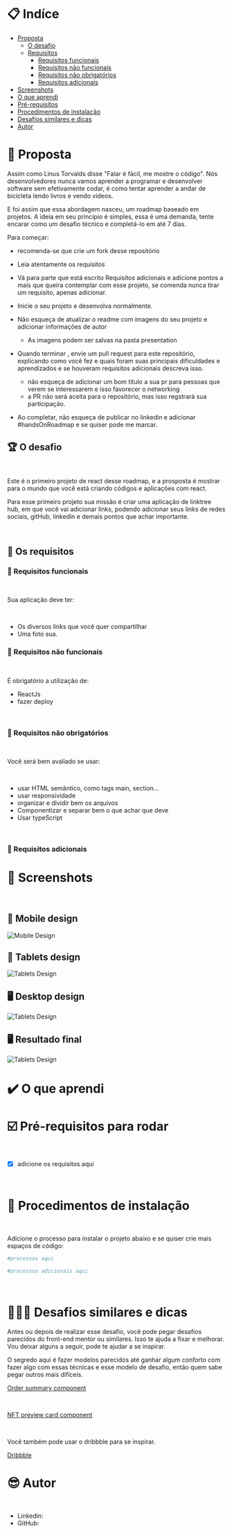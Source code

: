 # 📋 Indíce

- [Proposta](#id01)
  - [O desafio](#id01.1)
  - [Requisitos](#id01.2)
    - [Requisitos funcionais ](#id01.2.1)
    - [Requisitos não funcionais ](#id01.2.2)
    - [Requisitos não obrigatórios](#id01.2.3)
    - [Requisitos adicionais](#id01.2.4)
- [Screenshots](#id02)
- [O que aprendi](#id03)
- [Pré-requisitos](#id05)
- [Procedimentos de instalação](#id06)
- [Desafios similares e dicas ](#id07)
- [Autor](#id08)

# 🚀 Proposta <a name="id01"></a>

Assim como Linus Torvalds disse "Falar é fácil, me mostre o código". Nós desenvolvedores nunca vamos aprender a programar e desenvolver software sem efetivamente codar, é como tentar aprender a andar de bicicleta lendo livros e vendo vídeos.

E foi assim que essa abordagem nasceu, um roadmap baseado em projetos. A ideia em seu princípio é simples, essa é uma demanda, tente encarar como um desafio técnico e completá-lo em até 7 dias.

Para começar:

- recomenda-se que crie um fork desse repositório
- Leia atentamente os requisitos
- Vá para parte que está escrito Requisitos adicionais e adicione pontos a mais que queira contemplar com esse projeto, se comenda nunca tirar um requisito, apenas adicionar.
- Inicie o seu projeto e desenvolva normalmente.
- Não esqueça de atualizar o readme com imagens do seu projeto e adicionar informações de autor
  - As imagens podem ser salvas na pasta presentation
- Quando terminar , envie um pull request para este repositório, explicando como você fez e quais foram suas principais dificuldades e aprendizados e se houveram requisitos adicionais descreva isso.

  - não esqueça de adicionar um bom título a sua pr para pessoas que verem se interessarem e isso favorecer o networking
  - a PR não será aceita para o repositório, mas isso regstrará sua participação.

- Ao completar, não esqueça de publicar no linkedin e adicionar #handsOnRoadmap e se quiser pode me marcar.

## :trophy: O desafio <a name="id01.1"></a>

<br />

Este é o primeiro projeto de react desse roadmap, e a prosposta é mostrar para o mundo que você está criando códigos e aplicações com react.

Para esse primeiro projeto sua missão é criar uma aplicação de linktree hub, em que você vai adicionar links, podendo adicionar seus links de redes sociais, gitHub, linkedin e demais pontos que achar importante.

<br />

## :dart: Os requisitos<a name="id01.2"></a>

### :dart: Requisitos funcionais <a name="id01.2.1"></a>

<br />

Sua aplicação deve ter:

<br />

- Os diversos links que você quer compartilhar
- Uma foto sua.

### :dart: Requisitos não funcionais <a name="id01.2.2"></a>

<br />

É obrigatório a utilização de:

- ReactJs
- fazer deploy

<br />

### :pushpin: Requisitos não obrigatórios <a name="id01.2.3"></a>

<br />

Você será bem avaliado se usar:

<br />

- usar HTML semântico, como tags main, section...
- usar responsividade
- organizar e dividir bem os arquivos
- Componentizar e separar bem o que achar que deve
- Usar typeScript

<br />

### :pushpin: Requisitos adicionais <a name="id01.2.4"></a>

# :camera_flash: Screenshots <a name="id02"></a>

<br />

## :iphone: Mobile design

![Mobile Design](./presentation/mobile.png)

## :iphone: Tablets design

![Tablets Design](./presentation/tablet.png)

## :desktop_computer: Desktop design

![Tablets Design](./presentation/tablet.png)

## :desktop_computer: Resultado final

![Tablets Design](./presentation/myWork.gif)

# :heavy_check_mark: O que aprendi <a name="id03"></a>

# ☑️ Pré-requisitos para rodar <a name="id05"></a>

<br />

- [x] adicione os requisitos aqui

<br />

# 📝 Procedimentos de instalação <a name="id06"></a>

<br />

Adicione o processo para instalar o projeto abaixo e se quiser crie mais espaços de código:

```bash
#processos aqui
```

```bash
#processos adicionais aqui
```

<br />

# 👨🏾‍💻 Desafios similares e dicas <a name="id07"></a>

Antes ou depois de realizar esse desafio, você pode pegar desafios parecidos do front-end mentor ou similares. Isso te ajuda a fixar e melhorar. Vou deixar alguns a seguir, pode te ajudar a se inspirar.

O segredo aqui é fazer modelos parecidos até ganhar algum conforto com fazer algo com essas técnicas e esse modelo de desafio, então quem sabe pegar outros mais difíceis.

[Order summary component](https://www.frontendmentor.io/challenges/order-summary-component-QlPmajDUj)

<br>

[NFT preview card component](https://www.frontendmentor.io/challenges/nft-preview-card-component-SbdUL_w0U)

<br>

Você também pode usar o dribbble para se inspirar.

[Dribbble](https://dribbble.com)

# :sunglasses: Autor <a name="id08"></a>

<br />

- Linkedin:
- GitHub:
